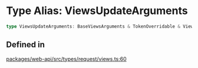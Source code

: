 # Type Alias: ViewsUpdateArguments

```ts
type ViewsUpdateArguments: BaseViewsArguments & TokenOverridable & ViewExternalId | ViewViewId & ViewHash;
```

## Defined in

[packages/web-api/src/types/request/views.ts:60](https://github.com/slackapi/node-slack-sdk/blob/main/packages/web-api/src/types/request/views.ts#L60)
